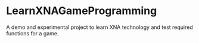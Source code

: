 LearnXNAGameProgramming
=======================

A demo and experimental project to learn XNA technology and test required functions for a game.
